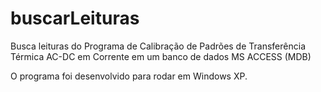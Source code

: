 # buscarLeituras
Busca leituras do Programa de Calibração de Padrões de Transferência Térmica AC-DC em Corrente em um banco de dados MS ACCESS (MDB)

O programa foi desenvolvido para rodar em Windows XP.

